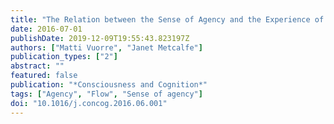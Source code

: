 ```yaml
---
title: "The Relation between the Sense of Agency and the Experience of Flow"
date: 2016-07-01
publishDate: 2019-12-09T19:55:43.823197Z
authors: ["Matti Vuorre", "Janet Metcalfe"]
publication_types: ["2"]
abstract: ""
featured: false
publication: "*Consciousness and Cognition*"
tags: ["Agency", "Flow", "Sense of agency"]
doi: "10.1016/j.concog.2016.06.001"
---
```


